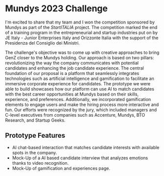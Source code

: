 # Mundys 2023 Challenge
I'm excited to share that my team and I won the competition sponsored by Mundys as part of the *StartITALIA* project. The competition marked the end of a training program in the entrepreneurial and startup industries put on by JE Italy - Junior Enterprises Italy and Orizzonte Italia with the support of the Presidenza del Consiglio dei Ministri.

The challenge's objective was to come up with creative approaches to bring GenZ closer to the Mundys holding. Our approach is based on two pillars: revolutionizing the way the company communicates with potential candidates and enhancing the job candidate experience. The central foundation of our proposal is a platform that seamlessly integrates technologies such as artificial intelligence and gamification to facilitate an immersive corporate experience for candidates. The prototype we were able to build showcases how our platform can use AI to match candidates with the best career opportunities at Mundys based on their skills, experience, and preferences. Additionally, we incorporated gamification elements to engage users and make the hiring process more interactive and fun. Our efforts were recognized by the jury, which included managers and C-level executives from companies such as Accenture, Mundys, BTO Research, and Startup Geeks.

## Prototype Features
- AI chat-based interaction that matches candidate interests with available spots in the company.
- Mock-Up of a AI based candidate interview that analyzes emotions thanks to video recognition.
- Mock-Up of gamification and experiences page.